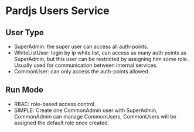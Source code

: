 # Pardjs Users Service

## User Type

- SuperAdmin: the super user can access all auth-points.
- WhiteListUser: login by ip white list, can access as many auth points as SuperAdmin, but this user can be restricted by assigning him some role. Usually used for communication between internal services.
- CommonUser: can only access the auth-points allowed.

## Run Mode

- RBAC: role-based access control.
- SIMPLE: Create one CommonAdmin user with SuperAdmin, CommonAdmin can manage CommonUsers, CommonUsers will be assigned the default role once created.
